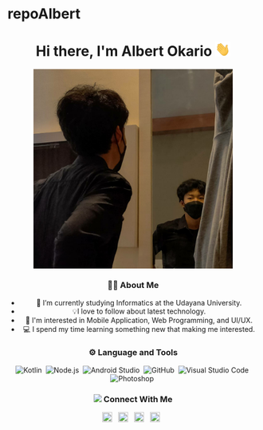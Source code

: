 # repoAlbert




<h1 align = 'center'>Hi there, I'm Albert Okario <img src="https://raw.githubusercontent.com/ABSphreak/ABSphreak/master/gifs/Hi.gif" width="30"> <br></h1>
<div align = 'center' >
    <img src = 'https://github.com/Albert1915/Albert1915/blob/main/Albert.jpeg' 
         width = '400' align = 'center' alt = 'Albert'>
  
### 🧑‍💻 About Me
- 🏫 I’m currently studying Informatics at the Udayana University.
- 💡I love to follow about latest technology.
- 👀 I'm interested in Mobile Application, Web Programming, and UI/UX.
- 💻 I spend my time learning something new that making me interested.

### ⚙️ Language and Tools
![Kotlin](https://img.shields.io/badge/-Kotlin-D34FFF?style=flat&logo=Kotlin&logoColor=F0FF42)&nbsp;
![Node.js](https://img.shields.io/badge/-NodeJS-D34FFF?style=flat&logo=Node.JS&logoColor=F3FF42)&nbsp;
![Android Studio](https://img.shields.io/badge/-AndroidStudio-D34FFF?style=flat&logo=AndroidStudio&logoColor=F0FF42)&nbsp;
![GitHub](https://img.shields.io/badge/-GitHub-7F7CFA?style=flat&logo=github)&nbsp;
![Visual Studio Code](https://img.shields.io/badge/-Visual%20Studio%20Code-EBFF00?style=flat&logo=visual-studio-code&logoColor=007ACC)&nbsp;
![Photoshop](https://img.shields.io/badge/-Photoshop-05122A?style=flat&logo=adobe-photoshop)&nbsp;
 
### <img src="https://github.com/Albert1915/Gif/blob/main/1f91d.png" width="30"> Connect With Me
<p align="center">
<a href="https://www.linkedin.com/in/albert-okario-b965a3189/"><img width="20" height="20" src="https://cdn-icons-png.flaticon.com/512/174/174857.png"/></a> &nbsp
<a href="mailto:okarioalbert@gmail.com"><img width="20" height="20" src="https://upload.wikimedia.org/wikipedia/commons/thumb/7/7e/Gmail_icon_%282020%29.svg/2560px-Gmail_icon_%282020%29.svg.png"/></a> &nbsp
<a href="https://instagram.com/albert.1915"><img width="20" height="20"src="https://cdn-icons-png.flaticon.com/512/174/174855.png"/></a> &nbsp
<a href="https://www.facebook.com/albert.okario.37/"><img width="20" height="20" src="https://upload.wikimedia.org/wikipedia/commons/5/51/Facebook_f_logo_%282019%29.svg"/></a> &nbsp
</p>
